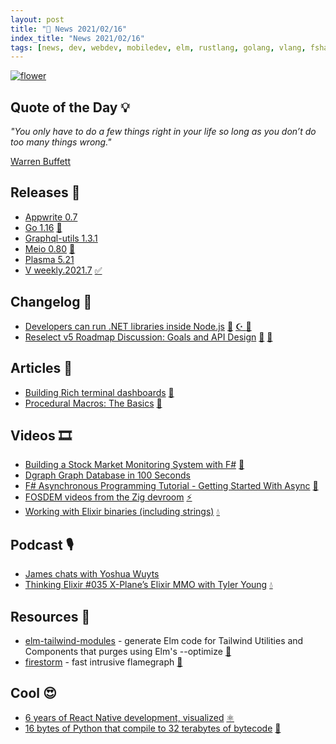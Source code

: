 ```yaml
---
layout: post
title: "📜 News 2021/02/16"
index_title: "News 2021/02/16"
tags: [news, dev, webdev, mobiledev, elm, rustlang, golang, vlang, fsharp, csharp, javascript, reactjs, python, elixir, ziglang]
---
```


<a href="https://daily-tech-news.github.io/2021/02/16/news.html">
  <img src="https://user-images.githubusercontent.com/430272/108133308-1c2ac300-7093-11eb-89eb-053bef48a1ce.jpg"
     alt="flower"
     class="image">
</a>

## Quote of the Day 💡

_"You only have to do a few things right in your life so long as you don’t do too many things wrong."_

[Warren Buffett](https://en.wikipedia.org/wiki/Warren_Buffett)

## Releases 🥳

- [Appwrite 0.7](https://dev.to/eldadfux/announcing-the-release-of-appwrite-0-7-the-open-source-firebase-alternative-530d)
- [Go 1.16](https://golang.org/doc/go1.16) [🌰](https://golang.org "#golang")
- [Graphql-utils 1.3.1](https://github.com/Jenyus-Org/graphql-utils/packages/616867)
- [Meio 0.80](https://github.com/rillrate/meio/releases/tag/v0.80.0) [🦀](https://www.rust-lang.org "#rust")
- [Plasma 5.21](https://kde.org/announcements/plasma/5/5.21.0/)
- [V weekly.2021.7](https://github.com/vlang/v/releases/tag/weekly.2021.7) [✅](https://vlang.io "#vlang")

## Changelog 👀

- [Developers can run .NET libraries inside Node.js](https://github.com/dotnet/runtime/issues/47336) [🔷](https://fsharp.org "#fsharp #dotnet") [☪️ ](https://docs.microsoft.com/en-us/dotnet/csharp "#csharp #dotnet") [🔶](https://www.ecma-international.org "#javascript")
- [Reselect v5 Roadmap Discussion: Goals and API Design](https://github.com/reduxjs/reselect/discussions/491) [🔶](https://www.ecma-international.org "#javascript") [🔶](https://reactjs.org "#reactjs")

## Articles 📜

- [Building Rich terminal dashboards](https://www.willmcgugan.com/blog/tech/post/building-rich-terminal-dashboards/) [🐍](https://www.python.org "#python")
- [Procedural Macros: The Basics](https://blog.turbo.fish/proc-macro-basics/) [🦀](https://www.rust-lang.org "#rust")

## Videos 🎞

- [Building a Stock Market Monitoring System with F#](https://www.youtube.com/watch?v=ojCO-Ph1qdE) [🔷](https://fsharp.org "#fsharp #dotnet")
- [Dgraph Graph Database in 100 Seconds](https://www.youtube.com/watch?v=OzDG68VvPxY)
- [F# Asynchronous Programming Tutorial - Getting Started With Async](https://www.youtube.com/watch?v=eMSZSUbeexc) [🔷](https://fsharp.org "#fsharp #dotnet")
- [FOSDEM videos from the Zig devroom](https://video.fosdem.org/2021/D.zig/) [⚡️](https://ziglang.org "#ziglang")
- [Working with Elixir binaries (including strings)](https://www.youtube.com/watch?v=COfZwiFu1xU) [💧](https://elixir-lang.org "#elixirlang")

## Podcast 🎙

- [James chats with Yoshua Wuyts](https://jamesmunns.com/podcast/008-yosh/)
- [Thinking Elixir #035 X-Plane’s Elixir MMO with Tyler Young](https://thinkingelixir.com/podcast-episodes/035-x-planes-elixir-mmo-with-tyler-young/) [💧](https://elixir-lang.org "#elixirlang")

## Resources 🎪

- [elm-tailwind-modules](https://github.com/matheus23/elm-tailwind-modules) - generate Elm code for Tailwind Utilities and Components that purges using Elm's --optimize [🔰](https://elm-lang.org)
- [firestorm](https://github.com/That3Percent/firestorm) - fast intrusive flamegraph [🦀](https://www.rust-lang.org "#rust")

## Cool 😍

- [6 years of React Native development, visualized](https://www.visualsource.net/repo/github.com/facebook/react-native) [⚛️ ](https://reactnative.dev "#reactnative")
- [16 bytes of Python that compile to 32 terabytes of bytecode](https://codegolf.stackexchange.com/questions/69189/build-a-compiler-bomb/69415#69415) [🐍](https://www.python.org "#python")
